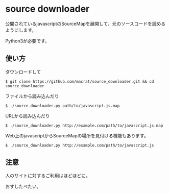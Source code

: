 source downloader
=================

公開されているjavascriptのSourceMapを展開して、元のソースコードを読めるようにします。

Python3が必要です。

## 使い方

ダウンロードして

```
$ git clone https://github.com/macrat/source_downloader.git && cd source_downloader
```

ファイルから読み込んだり

```
$ ./source_downloader.py path/to/javascript.js.map
```

URLから読み込んだり

```
$ ./source_downloader.py http://example.com/path/to/javascript.js.map
```

Web上のjavascriptからSourceMapの場所を見付ける機能もあります。

```
$ ./source_downloader.py http://example.com/path/to/javascript.js
```

## 注意

人のサイトに対するご利用はほどほどに。

おすしたべたい。
